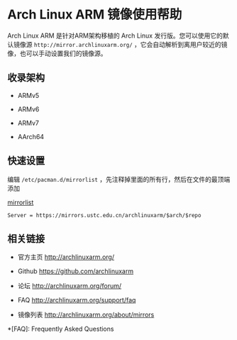 ---
---

# Arch Linux ARM 镜像使用帮助

Arch Linux ARM 是针对ARM架构移植的 Arch Linux 发行版。您可以使用它的默认镜像源 `http://mirror.archlinuxarm.org/` ，它会自动解析到离用户较近的镜像，也可以手动设置我们的镜像源。 

## 收录架构

  + ARMv5

  + ARMv6

  + ARMv7

  + AArch64

## 快速设置

编辑 `/etc/pacman.d/mirrorlist` ，先注释掉里面的所有行，然后在文件的最顶端添加 

[mirrorlist](../../_export/code/mirrors/help/mirrorlist435f-2?codeblock=0 "下载片段")

    
    
    
    Server = https://mirrors.ustc.edu.cn/archlinuxarm/$arch/$repo

## 相关链接

  + 官方主页 <http://archlinuxarm.org/>

  + Github <https://github.com/archlinuxarm>

  + 论坛 <http://archlinuxarm.org/forum/>

  + FAQ <http://archlinuxarm.org/support/faq>

  + 镜像列表 <http://archlinuxarm.org/about/mirrors>

  *[FAQ]: Frequently Asked Questions
